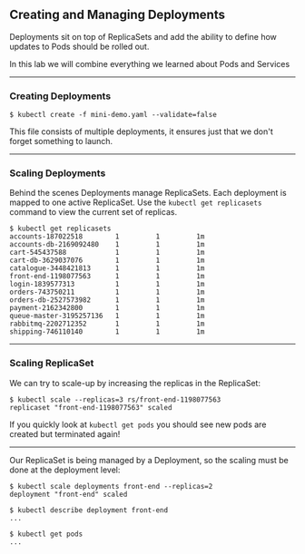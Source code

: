 ## Creating and Managing Deployments

Deployments sit on top of ReplicaSets and add the ability to define how updates to Pods should be rolled out.

In this lab we will combine everything we learned about Pods and Services

----

### Creating Deployments

```
$ kubectl create -f mini-demo.yaml --validate=false
```

This file consists of multiple deployments, it ensures just that we don't forget something to launch.

----

### Scaling Deployments

Behind the scenes Deployments manage ReplicaSets. Each deployment is mapped to one active ReplicaSet. Use the `kubectl get replicasets` command to view the current set of replicas.

```
$ kubectl get replicasets
accounts-187022518        1         1         1m
accounts-db-2169092480    1         1         1m
cart-545437588            1         1         1m
cart-db-3629037076        1         1         1m
catalogue-3448421813      1         1         1m
front-end-1198077563      1         1         1m
login-1839577313          1         1         1m
orders-743750211          1         1         1m
orders-db-2527573982      1         1         1m
payment-2162342800        1         1         1m
queue-master-3195257136   1         1         1m
rabbitmq-2202712352       1         1         1m
shipping-746110140        1         1         1m

```

----

### Scaling ReplicaSet


We can try to scale-up  by increasing the replicas in the ReplicaSet:
```
$ kubectl scale --replicas=3 rs/front-end-1198077563
replicaset "front-end-1198077563" scaled
```
If you quickly look at `kubectl get pods` you should see new pods are created
but terminated again!

----

Our ReplicaSet is being managed by a Deployment, so the scaling must be done at
the deployment level:
```
$ kubectl scale deployments front-end --replicas=2
deployment "front-end" scaled
```
```
$ kubectl describe deployment front-end
...
```
```
$ kubectl get pods
...
```
